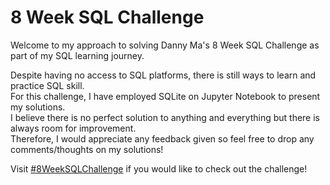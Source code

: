 # 8 Week SQL Challenge

Welcome to my approach to solving Danny Ma's 8 Week SQL Challenge as part of my SQL learning journey.  

Despite having no access to SQL platforms, there is still ways to learn and practice SQL skill.
<br>For this challenge, I have employed SQLite on Jupyter Notebook to present my solutions.
<br>I believe there is no perfect solution to anything and everything but there is always room for improvement.
<br>Therefore, I would appreciate any feedback given so feel free to drop any comments/thoughts on my solutions! 

Visit [#8WeekSQLChallenge](https://8weeksqlchallenge.com/) if you would like to check out the challenge!
